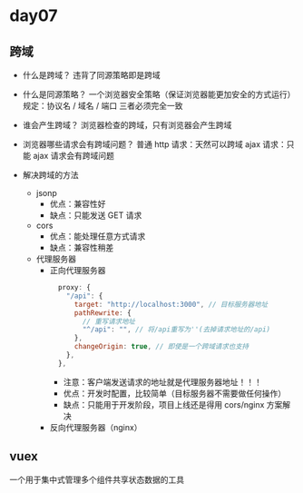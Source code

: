 # day07

## 跨域

- 什么是跨域？
  违背了同源策略即是跨域

- 什么是同源策略？
  一个浏览器安全策略（保证浏览器能更加安全的方式运行）
  规定：协议名 / 域名 / 端口 三者必须完全一致

- 谁会产生跨域？
  浏览器检查的跨域，只有浏览器会产生跨域

- 浏览器哪些请求会有跨域问题？
  普通 http 请求：天然可以跨域
  ajax 请求：只能 ajax 请求会有跨域问题

- 解决跨域的方法
  - jsonp
    - 优点：兼容性好
    - 缺点：只能发送 GET 请求
  - cors
    - 优点：能处理任意方式请求
    - 缺点：兼容性稍差
  - 代理服务器
    - 正向代理服务器
      ```js
        proxy: {
          "/api": {
            target: "http://localhost:3000", // 目标服务器地址
            pathRewrite: {
              // 重写请求地址
              "^/api": "", // 将/api重写为''(去掉请求地址的/api)
            },
            changeOrigin: true, // 即使是一个跨域请求也支持
          },
        },
      ```
      - 注意：客户端发送请求的地址就是代理服务器地址！！！
      - 优点：开发时配置，比较简单（目标服务器不需要做任何操作）
      - 缺点：只能用于开发阶段，项目上线还是得用 cors/nginx 方案解决
    - 反向代理服务器（nginx）

## vuex

一个用于集中式管理多个组件共享状态数据的工具
